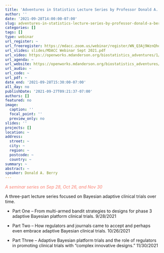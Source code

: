```yaml
---
title: 'Adventures in Statistics Lecture Series by Professor Donald A. Berry '
author: ''
date: '2021-09-28T14:00:00-07:00'
slug: adventures-in-statistics-lecture-series-by-professor-donald-a-berry
categories: []
tags: []
type: webinar
url_register: ~
url_freeregister: https://mdacc.zoom.us/webinar/register/WN_Q3Aj9WznQhq9-e1XsWmrRA?_x_zm_rtaid=j_0BPRHVQD625_nRaWkUDg.1632713682155.26b0e871c21af70aae1362b4dd87621d&_x_zm_rhtaid=991
url_slides: slides/MDACC Webinar Sept 2021.pdf
url_video: https://openworks.mdanderson.org/biostatistics_adventures/1/
url_agenda: ~
url_website: https://openworks.mdanderson.org/biostatistics_adventures/
url_audio: ~
url_code: ~
url_pdf: ~
date_end: '2021-09-28T15:30:00-07:00'
all_day: no
publishDate: '2021-09-27T09:21:37-07:00'
authors: []
featured: no
image:
  caption: ''
  focal_point: ''
  preview_only: no
slides: ''
projects: []
location: ~
address:
  street: ~
  city: ~
  region: ~
  postcode: ~
  country: ~
summary: ~
abstract: ~
speaker: Donald A. Berry
---
```

<span style="color: salmon;"> *A seminar series on Sep 28, Oct 26, and Nov 30* </span>
<!--more-->
A three-part lecture series focused on Bayesian adaptive clinical trials over time.  

- Part One – From multi-armed bandit strategies to designs for phase 3 adaptive Bayesian platform clinical trials. 9/28/2021 

- Part Two – How regulators and journals came to accept and perhaps even embrace adaptive Bayesian clinical trials. 10/26/2021  

- Part Three – Adaptive Bayesian platform trials and the role of regulators in promoting clinical trials with “complex innovative designs.” 11/30/2021